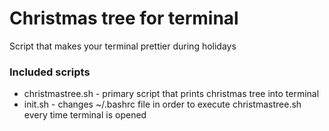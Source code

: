 # Christmas tree for terminal
 
  Script that makes your terminal prettier during holidays
  
### Included scripts
  * christmastree.sh - primary script that prints christmas tree into terminal
  * init.sh - changes ~/.bashrc file in order to execute christmastree.sh every time terminal is opened
